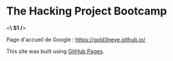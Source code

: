 # The Hacking Project Bootcamp 
<**\ S1 /**>


Page d'accueil de Google : https://gold3neye.github.io/

This site was built using [GitHub Pages](https://pages.github.com/).
